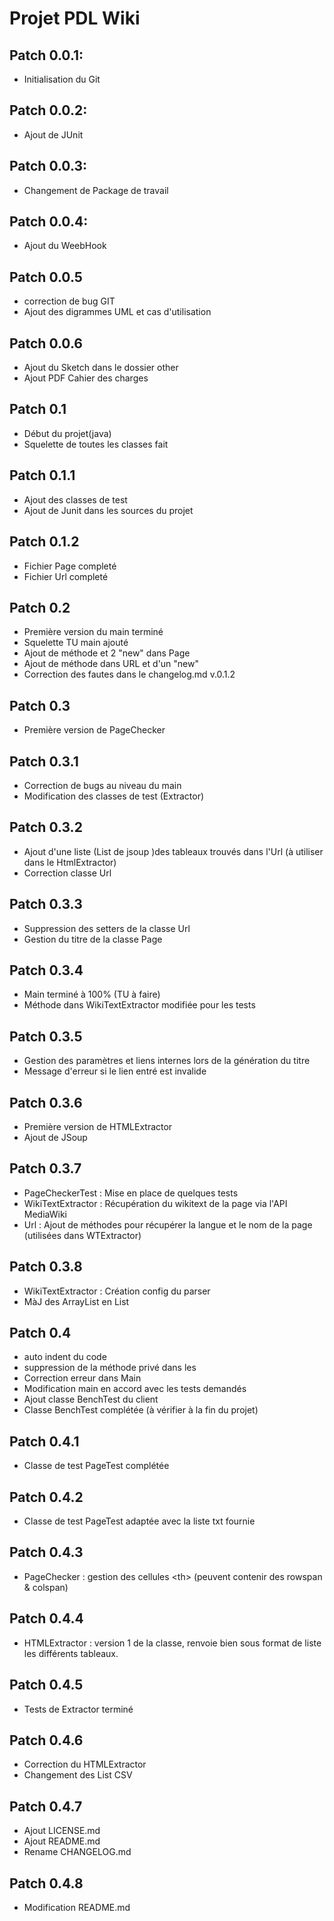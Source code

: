 Projet PDL Wiki
=======================

## Patch 0.0.1:
* Initialisation du Git

## Patch 0.0.2:
* Ajout de JUnit

## Patch 0.0.3:
* Changement de Package de travail

## Patch 0.0.4:
* Ajout du WeebHook

## Patch 0.0.5
* correction de bug GIT
* Ajout des digrammes UML et cas d'utilisation

## Patch 0.0.6
* Ajout du Sketch dans le dossier other
* Ajout PDF Cahier des charges

## Patch 0.1
* Début du projet(java)
* Squelette de toutes les classes fait

## Patch 0.1.1
* Ajout des classes de test
* Ajout de Junit dans les sources du projet 

## Patch 0.1.2
* Fichier Page completé
* Fichier Url completé

## Patch 0.2
* Première version du main terminé
* Squelette TU main ajouté
* Ajout de méthode et 2 "new" dans Page
* Ajout de méthode dans URL et d'un "new"
* Correction des fautes dans le changelog.md v.0.1.2

## Patch 0.3
* Première version de PageChecker

## Patch 0.3.1
* Correction de bugs au niveau du main
* Modification des classes de test (Extractor)

## Patch 0.3.2
* Ajout d'une liste (List<Element> de jsoup )des tableaux trouvés dans l'Url (à utiliser dans le HtmlExtractor)
* Correction classe Url

## Patch 0.3.3
* Suppression des setters de la classe Url
* Gestion du titre de la classe Page

## Patch 0.3.4
* Main terminé à 100% (TU à faire)
* Méthode dans WikiTextExtractor modifiée pour les tests

## Patch 0.3.5
* Gestion des paramètres et liens internes lors de la génération du titre
* Message d'erreur si le lien entré est invalide

## Patch 0.3.6
* Première version de HTMLExtractor
* Ajout de JSoup

## Patch 0.3.7
* PageCheckerTest : Mise en place de quelques tests
* WikiTextExtractor : Récupération du wikitext de la page via l'API MediaWiki
* Url : Ajout de méthodes pour récupérer la langue et le nom de la page (utilisées dans WTExtractor)

## Patch 0.3.8
* WikiTextExtractor : Création config du parser
* MàJ des ArrayList en List

## Patch 0.4
* auto indent du code
* suppression de la méthode privé dans les
* Correction erreur dans Main
* Modification main en accord avec les tests demandés
* Ajout classe BenchTest du client
* Classe BenchTest complétée (à vérifier à la fin du projet)

## Patch 0.4.1
* Classe de test PageTest complétée

## Patch 0.4.2
* Classe de test PageTest adaptée avec la liste txt fournie

## Patch 0.4.3
* PageChecker : gestion des cellules \<th> (peuvent contenir des rowspan & colspan)

## Patch 0.4.4
* HTMLExtractor : version 1 de la classe, renvoie bien sous format de liste les différents tableaux.

## Patch 0.4.5
* Tests de Extractor terminé

## Patch 0.4.6
* Correction du HTMLExtractor
* Changement des List CSV

## Patch 0.4.7
* Ajout LICENSE.md
* Ajout README.md
* Rename CHANGELOG.md

## Patch 0.4.8
* Modification README.md